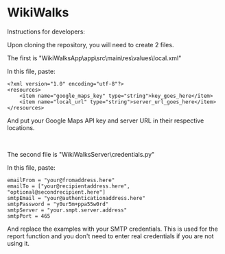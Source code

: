 # WikiWalks
Instructions for developers:

Upon cloning the repository, you will need to create 2 files.

The first is "WikiWalksApp\app\src\main\res\values\local.xml"

In this file, paste:

    <?xml version="1.0" encoding="utf-8"?>
    <resources>
        <item name="google_maps_key" type="string">key_goes_here</item>
        <item name="local_url" type="string">server_url_goes_here</item>
    </resources>

And put your Google Maps API key and server URL in their respective locations.

&nbsp;

The second file is "WikiWalksServer\credentials.py"

In this file, paste:

    emailFrom = "your@fromaddress.here"
    emailTo = ["your@recipientaddress.here", "optional@secondrecipient.here"]
    smtpEmail = "your@authenticationaddress.here"
    smtpPassword = "y0ur5m+ppa55w0rd"
    smtpServer = "your.smpt.server.address"
    smtpPort = 465

And replace the examples with your SMTP credentials. This is used for the report function and you don't need to enter real credentials if you are not using it.